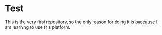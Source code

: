 # Test
This is the very first repository, so the only reason for doing it is baceause I am learning to use this platform.
